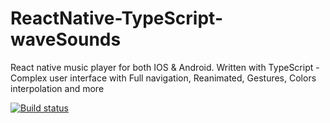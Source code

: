 # ReactNative-TypeScript-waveSounds
React native music player for both IOS &amp; Android. Written with TypeScript - Complex user interface with Full navigation, Reanimated, Gestures, Colors interpolation and more

[![Build status](https://build.appcenter.ms/v0.1/apps/99d5aff7-5125-4316-a19d-7d494a7a9f93/branches/dev/badge)](https://appcenter.ms)
